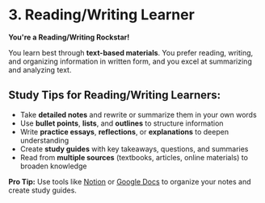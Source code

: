 # 3. Reading/Writing Learner  
**You're a Reading/Writing Rockstar!**  

You learn best through **text-based materials**. You prefer reading, writing, and organizing information in written form, and you excel at summarizing and analyzing text.  

## Study Tips for Reading/Writing Learners:  
- Take **detailed notes** and rewrite or summarize them in your own words  
- Use **bullet points**, **lists**, and **outlines** to structure information  
- Write **practice essays**, **reflections**, or **explanations** to deepen understanding  
- Create **study guides** with key takeaways, questions, and summaries  
- Read from **multiple sources** (textbooks, articles, online materials) to broaden knowledge  

**Pro Tip:** Use tools like [Notion](https://www.notion.so/) or [Google Docs](https://docs.google.com/) to organize your notes and create study guides.  